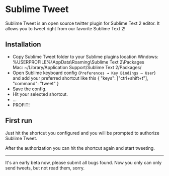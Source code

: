 Sublime Tweet
=============

Sublime Tweet is an open source twitter plugin for Sublime Text 2 editor. It allows you to tweet right from our favorite Sublime Text 2!

Installation
------------

* Copy Sublime Tweet folder to your Sublime plugins location
	Windows: %USERPROFILE%\AppData\Roaming\Sublime Text 2\Packages\
	Mac: ~/Library/Application Support/Sublime Text 2/Packages/	
* Open Sublime keyboard config (`Preferences → Key Bindings — User`) and add your preferred shortcut like this
	{ "keys": ["ctrl+shift+t"], "command": "tweet" }
* Save the config.
* Hit your selected shortcut.
* ...
* PROFIT!

First run
---------

Just hit the shortcut you configured and you will be prompted to authorize Sublime Tweet.

After the authorization you can hit the shortcut again and start tweeting.

---------
It's an early beta now, please submit all bugs found.
Now you only can only send tweets, but not read them, sorry. 
